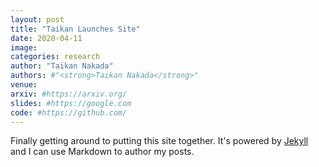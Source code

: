 ```yaml
---
layout: post
title: "Taikan Launches Site"
date: 2020-04-11
image:
categories: research
author: "Taikan Nakada"
authors: #"<strong>Taikan Nakada</strong>"
venue:
arxiv: #https://arxiv.org/
slides: #https://google.com
code: #https://github.com/
---
```


Finally getting around to putting this site together. It's powered by [Jekyll](http://jekyllrb.com) and I can use Markdown to author my posts.

